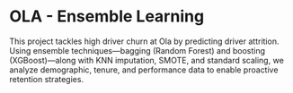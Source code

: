 # OLA - Ensemble Learning
 This project tackles high driver churn at Ola by predicting driver attrition. Using ensemble techniques—bagging (Random Forest) and boosting (XGBoost)—along with KNN imputation, SMOTE, and standard scaling, we analyze demographic, tenure, and performance data to enable proactive retention strategies.
